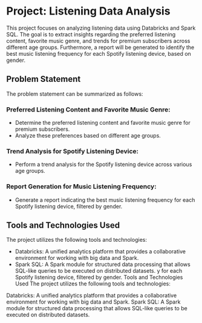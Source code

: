 # Project: Listening Data Analysis

This project focuses on analyzing listening data using Databricks and Spark SQL. The goal is to extract insights regarding the preferred listening content, favorite music genre, and trends for premium subscribers across different age groups. Furthermore, a report will be generated to identify the best music listening frequency for each Spotify listening device, based on gender.

## Problem Statement

The problem statement can be summarized as follows:

### Preferred Listening Content and Favorite Music Genre:

- Determine the preferred listening content and favorite music genre for premium subscribers.
- Analyze these preferences based on different age groups.

### Trend Analysis for Spotify Listening Device:

- Perform a trend analysis for the Spotify listening device across various age groups.

### Report Generation for Music Listening Frequency:

- Generate a report indicating the best music listening frequency for each Spotify listening device, filtered by gender.

## Tools and Technologies Used

The project utilizes the following tools and technologies:

- Databricks: A unified analytics platform that provides a collaborative environment for working with big data and Spark.
- Spark SQL: A Spark module for structured data processing that allows SQL-like queries to be executed on distributed datasets.
y for each Spotify listening device, filtered by gender.
Tools and Technologies Used
The project utilizes the following tools and technologies:

Databricks: A unified analytics platform that provides a collaborative environment for working with big data and Spark.
Spark SQL: A Spark module for structured data processing that allows SQL-like queries to be executed on distributed datasets.
